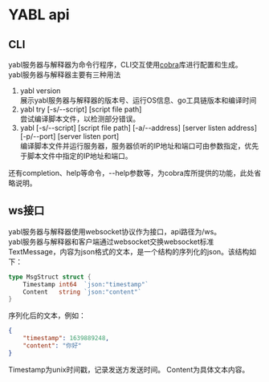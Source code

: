 # YABL api
## CLI
yabl服务器与解释器为命令行程序，CLI交互使用[cobra](https://github.com/spf13/cobra)库进行配置和生成。  
yabl服务器与解释器主要有三种用法
1. yabl version  
展示yabl服务器与解释器的版本号、运行OS信息、go工具链版本和编译时间  
2. yabl try [-s/--script] [script file path]  
尝试编译脚本文件，以检测部分错误。
3. yabl [-s/--script] [script file path] [-a/--address] [server listen address] [-p/--port] [server listen port]  
编译脚本文件并运行服务器，服务器侦听的IP地址和端口可由参数指定，优先于脚本文件中指定的IP地址和端口。  

还有completion、help等命令，--help参数等，为cobra库所提供的功能，此处省略说明。
## ws接口
yabl服务器与解释器使用websocket协议作为接口，api路径为/ws。  
yabl服务器与解释器和客户端通过websocket交换websocket标准TextMessage，内容为json格式的文本，是一个结构的序列化的json。该结构如下：  
```go
type MsgStruct struct {
	Timestamp int64  `json:"timestamp"`
	Content   string `json:"content"`
}
```
序列化后的文本，例如：
```json
{
    "timestamp": 1639889248,
    "content": "你好"
}
```
Timestamp为unix时间戳，记录发送方发送时间。
Content为具体文本内容。